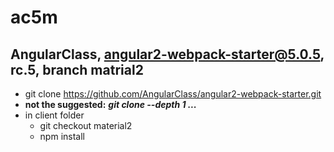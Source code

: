 # ac5m
## AngularClass, angular2-webpack-starter@5.0.5, rc.5, branch matrial2

* git clone https://github.com/AngularClass/angular2-webpack-starter.git
* **not the suggested:** ***git clone --depth 1 ...***
* in client folder 
    * git checkout material2
    * npm install
